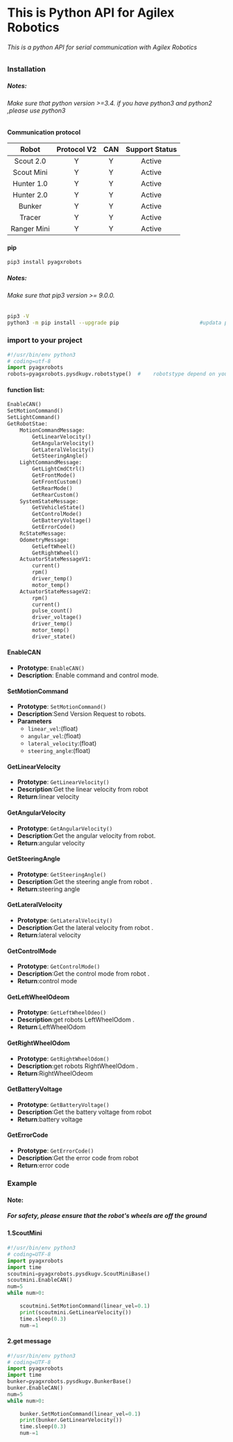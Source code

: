 # This is Python API for Agilex Robotics

###### This is a python API for serial communication with Agilex Robotics

### Installation

##### Notes:

###### Make sure that python version >=3.4. if you have python3 and python2 ,please use python3

**Communication protocol**

|    Robot    | Protocol V2 | CAN  | Support Status |
| :---------: | :---------: | :--: | :------------: |
|  Scout 2.0  |      Y      |  Y   |     Active     |
| Scout Mini  |      Y      |  Y   |     Active     |
| Hunter 1.0  |      Y      |  Y   |     Active     |
| Hunter 2.0  |      Y      |  Y   |     Active     |
|   Bunker    |      Y      |  Y   |     Active     |
|   Tracer    |      Y      |  Y   |     Active     |
| Ranger Mini |      Y      |  Y   |     Active     |



#### pip

````bash
pip3 install pyagxrobots
````

##### Notes:

###### Make sure that pip3 version >= 9.0.0. 

```bash
pip3 -V     																				 #cheak the pip3 version
python3 -m pip install --upgrade pip                          #updata pip3
```

### import to your project

```python
#!/usr/bin/env python3
# coding=utf-8
import pyagxrobots
robots=pyagxrobots.pysdkugv.robotstype()  #    robotstype depend on your robot
```

#### function list:

```python
EnableCAN()
SetMotionCommand()
SetLightCommand()
GetRobotStae:
    MotionCommandMessage:
        GetLinearVelocity()
        GetAngularVelocity()
        GetLateralVelocity()
        GetSteeringAngle()
    LightCommandMessage:
        GetLightCmdCtrl()
        GetFrontMode()
        GetFrontCustom()
        GetRearMode()
        GetRearCustom()
    SystemStateMessage:
        GetVehicleState()
        GetControlMode()
        GetBatteryVoltage()
        GetErrorCode()
    RcStateMessage:
    OdometryMessage:
        GetLeftWheel()
        GetRightWheel()
    ActuatorStateMessageV1:
		current()
        rpm()
        driver_temp()
        motor_temp()
    ActuatorStateMessageV2:
        rpm()
        current()
        pulse_count()
        driver_voltage()
        driver_temp()
        motor_temp()
        driver_state()
```

#### EnableCAN

- **Prototype**: `EnableCAN()`
- **Description**: Enable command and control mode.

#### SetMotionCommand

- **Prototype**: `SetMotionCommand()`
- **Description**:Send Version Request to robots.
- **Parameters**
  - `linear_vel`:(float) 
  - `angular_vel`:(float)
  - `lateral_velocity`:(float)
  - `steering_angle`:(float)

#### GetLinearVelocity

- **Prototype**: `GetLinearVelocity()`
- **Description**:Get the linear velocity from robot
- **Return**:linear velocity

#### GetAngularVelocity

- **Prototype**: `GetAngularVelocity()`
- **Description**:Get the angular velocity from robot.
- **Return**:angular velocity

#### GetSteeringAngle

- **Prototype**: `GetSteeringAngle()`
- **Description**:Get the steering angle from robot .
- **Return**:steering angle

#### GetLateralVelocity

- **Prototype**: `GetLateralVelocity()`
- **Description**:Get the lateral velocity from robot .
- **Return**:lateral velocity

#### GetControlMode

- **Prototype**: `GetControlMode()`
- **Description**:Get the control mode from robot .
- **Return**:control mode

#### GetLeftWheelOdeom

- **Prototype**: `GetLeftWheelOdeo()`
- **Description**:get robots LeftWheelOdom .
- **Return**:LeftWheelOdom

#### GetRightWheelOdom

- **Prototype**: `GetRightWheelOdom()`
- **Description**:get robots RightWheelOdom .
- **Return**:RightWheelOdeom

#### GetBatteryVoltage

- **Prototype**: `GetBatteryVoltage()`
- **Description**:Get the battery voltage from robot
- **Return**:battery voltage

#### GetErrorCode

- **Prototype**: `GetErrorCode()`
- **Description**:Get the error code from robot
- **Return**:error code

### Example

#### Note:

##### For safety, please ensure that the robot's wheels are off the ground

#### 1.ScoutMini

```python
#!/usr/bin/env python3
# coding=UTF-8
import pyagxrobots
import time
scoutmini=pyagxrobots.pysdkugv.ScoutMiniBase()
scoutmini.EnableCAN()
num=5
while num>0:
    
    scoutmini.SetMotionCommand(linear_vel=0.1)
    print(scoutmini.GetLinearVelocity())
    time.sleep(0.3)
    num-=1
```

#### 2.get  message

```python
#!/usr/bin/env python3
# coding=UTF-8
import pyagxrobots
import time
bunker=pyagxrobots.pysdkugv.BunkerBase()
bunker.EnableCAN()
num=5
while num>0:
    
    bunker.SetMotionCommand(linear_vel=0.1)
    print(bunker.GetLinearVelocity())
    time.sleep(0.3)
    num-=1
```
